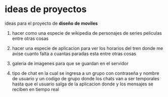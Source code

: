 # ideas de proyectos

ideas para el proyecto de **diseño de moviles**

1. hacer como una especie de wikipedia de personajes de series peliculas entre otras cosas

2. hacer una especie de aplicacion para ver los horarios del tren donde me avise cuanto falta a cuantas paradas esta entre otras cosas

3. galeria de imagenes para que se guardan en el servidor

4. tipo de chat en la cual se ingresa a un grupo con contraseña y nombre de usuario y un codigo de grupo donde los chats van a ser temporales hasta que el usuario salga de la aplicacion donde y los mensajes se reciben en tiempo real